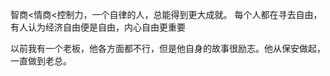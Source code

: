 智商<情商<控制力，一个自律的人，总能得到更大成就。
每个人都在寻去自由，有人认为经济自由便是自由，内心自由更重要


以前我有一个老板，他各方面都不行，但是他自身的故事很励志。他从保安做起，一直做到老总。